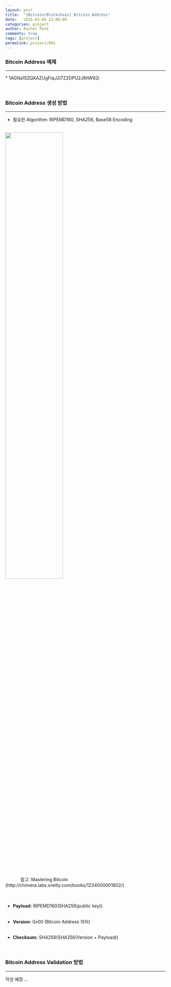 ```yaml
---
layout: post
title:  "[Bitcoin/Blockchain] Bitcoin Address"
date:   2016-03-04 23:00:00
categories: project
author: Rachel Park
comments: true
tags: [project]
permalink: project/001
---
```



<h3>Bitcoin Address 예제</h3>
<hr/>
* 1AGNa15ZQXAZUgFiqJ2i7Z2DPU2J6hW62i
<br/><br/><br/>

<h3>Bitcoin Address 생성 방법</h3>
<hr/>

* 필요한 Algorithm: RIPEMD160, SHA256, Base58 Encoding
<br/><br/>

<img style="margin-left:auto;margin-right:auto;" src="../../images/project/project-001-01.png" width="60%"/>
<br/>
&nbsp;&nbsp;&nbsp;&nbsp;&nbsp;&nbsp;&nbsp;&nbsp;&nbsp;&nbsp;&nbsp;
참고: Mastering Bitcoin (http://chimera.labs.oreilly.com/books/1234000001802/)
<br/><br/><br/>

* <b>Payload:</b> RIPEMD160(SHA256(public key))
<br/><br/>

* <b>Version:</b> 0x00 (Bitcoin Address 의미)
<br/><br/>

* <b>Checksum:</b> SHA256(SHA256(Version + Payload))
<br/><br/><br/>

<h3>Bitcoin Address Validation 방법</h3>
<hr/>

작성 예정 ...




